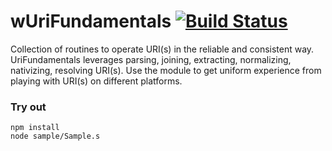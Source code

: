 # wUriFundamentals [![Build Status](https://travis-ci.org/Wandalen/wUriFundamentals.svg?branch=master)](https://travis-ci.org/Wandalen/wUriFundamentals)

Collection of routines to operate URI(s) in the reliable and consistent way. UriFundamentals leverages parsing, joining, extracting, normalizing, nativizing, resolving URI(s). Use the module to get uniform experience from playing with URI(s) on different platforms.

### Try out
```
npm install
node sample/Sample.s
```

































































































